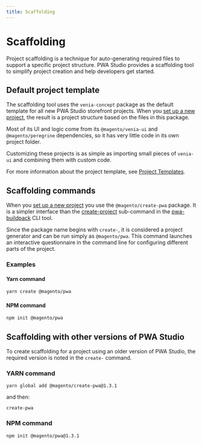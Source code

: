 ```yaml
---
title: Scaffolding
---
```


# Scaffolding

Project scaffolding is a technique for auto-generating required files to support a specific project structure.
PWA Studio provides a scaffolding tool to simplify project creation and help developers get started.

## Default project template

The scaffolding tool uses the `venia-concept` package as the default template for all new PWA Studio storefront projects.
When you [set up a new project][], the result is a project structure based on the files in this package.

[set up a new project]: /tutorials/setup-storefront/

Most of its UI and logic come from its `@magento/venia-ui` and `@magento/peregrine` dependencies, so
it has very little code in its own project folder.

Customizing these projects is as simple as importing small pieces of `venia-ui` and combining them with custom code.

For more information about the project template, see [Project Templates][].

[project templates]: /guides/packages/buildpack/project-templates/

## Scaffolding commands

When you [set up a new project][] you use the `@magento/create-pwa` package.
It is a simpler interface than the [create-project][] sub-command in the [pwa-buildpack][] CLI tool.

[create-project]: /api/buildpack/cli/create-project/
[pwa-buildpack]: /api/buildpack/cli/

Since the package name begins with `create-`, it is considered a project generator and can be run simply as `@magento/pwa`.
This command launches an interactive questionnaire in the command line for configuring different parts of the project.

### Examples

<CodeBlock slots="heading, code" repeat="2" languages="sh,sh" />

#### Yarn command

```sh
yarn create @magento/pwa
```

#### NPM command

```sh
npm init @magento/pwa
```

## Scaffolding with other versions of PWA Studio

To create scaffolding for a project using an older version of PWA Studio, the required version is noted in the `create-` command.

### YARN command

`yarn global add @magento/create-pwa@1.3.1`

and then:

`create-pwa`

### NPM command

`npm init @magento/pwa@1.3.1`